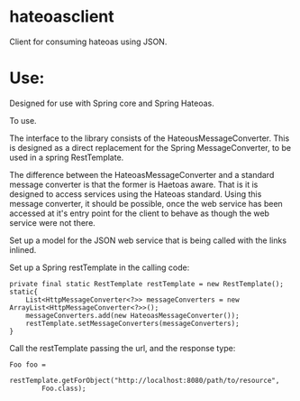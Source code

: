 hateoasclient
=============

Client for consuming hateoas using JSON.

Use:
====

Designed for use with Spring core and Spring Hateoas.

To use.

The interface to the library consists of the HateousMessageConverter. This is designed as a direct replacement for the Spring MessageConverter, to be used in a spring RestTemplate.

The difference between the HateoasMessageConverter and a standard message converter is that the former is Haetoas aware. That is it is designed to access services using the Hateoas standard. Using this message converter, it should be possible, once the web service has been accessed at it's entry point for the client to behave as though the web service were not there.

Set up a model for the JSON web service that is being called with the links inlined.

Set up a Spring restTemplate in the calling code:

    private final static RestTemplate restTemplate = new RestTemplate();
    static{
    	List<HttpMessageConverter<?>> messageConverters = new ArrayList<HttpMessageConverter<?>>();
    	messageConverters.add(new HateoasMessageConverter());
    	restTemplate.setMessageConverters(messageConverters);	
    }


Call the restTemplate passing the url, and the response type:

    Foo foo = 
    	restTemplate.getForObject("http://localhost:8080/path/to/resource", 
    		Foo.class);

